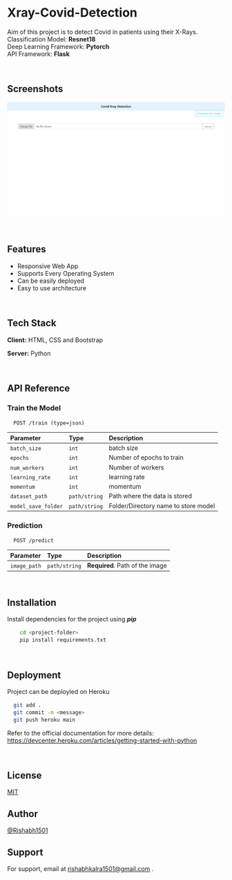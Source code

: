 
# Xray-Covid-Detection

Aim of this project is to detect Covid in patients using their X-Rays. \
Classification Model: **Resnet18**\
Deep Learning Framework: **Pytorch**\
API Framework: **Flask**

<br>

## Screenshots

![App Screenshot](Screenshot.PNG)

<br>

## Features

- Responsive Web App
- Supports Every Operating System
- Can be easily deployed
- Easy to use architecture
<br>

## Tech Stack

**Client:** HTML, CSS and Bootstrap

**Server:** Python

<br>
  
## API Reference

### Train the Model

```http
  POST /train (type=json)
```

| Parameter | Type     | Description                |
| :-------- | :------- | :------------------------- |
| `batch_size` | `int` |batch size  |
| `epochs` | `int` |Number of epochs to train |
| `num_workers` | `int` |Number of workers  |
| `learning_rate` | `int` |learning rate  |
| `momentum` | `int` |momentum  |
| `dataset_path` | `path/string` |Path where the data is stored  |
| `model_save_folder` | `path/string` |Folder/Directory name to store model  |

### Prediction

```http
  POST /predict
```

| Parameter | Type     | Description                       |
| :-------- | :------- | :-------------------------------- |
| `image_path`      | `path/string` | **Required**. Path of the image |
<br>

## Installation

Install dependencies for the project using _**pip**_

```bash
    cd <project-folder>
    pip install requirements.txt
```
<br>

## Deployment

Project can be deployled on Heroku

```bash
  git add .
  git commit -m <message>
  git push heroku main
```
Refer to the official documentation for more details: https://devcenter.heroku.com/articles/getting-started-with-python

<br>

## License

[MIT](https://choosealicense.com/licenses/mit/)

  
## Author

[@Rishabh1501](https://github.com/Rishabh1501)

  
## Support

For support, email at rishabhkalra1501@gmail.com .

  
